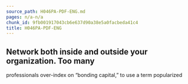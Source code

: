 ```yaml
---
source_path: H046PA-PDF-ENG.md
pages: n/a-n/a
chunk_id: 9fb001917043cb6e637d90a38e5a0facbeda41c4
title: H046PA-PDF-ENG
---
```

## Network both inside and outside your organization. Too many

professionals over-index on “bonding capital,” to use a term popularized
